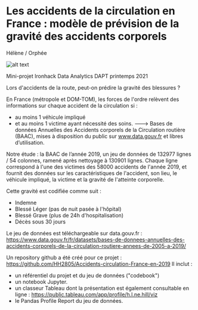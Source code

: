 # Les accidents de la circulation en France : modèle de prévision de la gravité des accidents corporels
Hélène / Orphée


![alt text](http://fastncurious.fr/wp-content/uploads/2017/12/Screenshot-2017-12-27-at-19.53.14.png)

Mini-projet Ironhack Data Analytics DAPT printemps 2021

Lors d'accidents de la route, peut-on prédire la gravité des blessures ?

En France (métropole et DOM-TOM), les forces de l'ordre relèvent des informations sur chaque accident de la circulation si :
- au moins 1 véhicule impliqué
- et au moins 1 victime ayant nécessité des soins. 
---> Bases de données Annuelles des Accidents corporels de la Circulation routière (BAAC), mises à disposition du public sur www.data.gouv.fr et libres d’utilisation. 

Notre étude : la BAAC de l’année 2019, un jeu de données de 132977 lignes / 54 colonnes, ramené après nettoyage à 130901 lignes.
Chaque ligne correspond à l'une des victimes des 58000 accidents de l'année 2019, et fournit des données sur les caractéristiques de l'accident, son lieu, le véhicule impliqué, la victime et la gravité de l'atteinte corporelle.

Cette gravité est codifiée comme suit :
- Indemne
- Blessé Léger (pas de nuit pasée à l'hôpital)
- Blessé Grave (plus de 24h d'hospitalisation)
- Décès sous 30 jours

Le jeu de données est téléchargeable sur data.gouv.fr : https://www.data.gouv.fr/fr/datasets/bases-de-donnees-annuelles-des-accidents-corporels-de-la-circulation-routiere-annees-de-2005-a-2019/

Un repository github a été créé pour ce projet : https://github.com/HH2805/Accidents-circulation-France-en-2019
Il inclut :
- un référentiel du projet et du jeu de données ("codebook")
- un notebook Jupyter.
- un classeur Tableau dont la présentation est également consultable en ligne : https://public.tableau.com/app/profile/h.l.ne.hill/viz
- le Pandas Profile Report du jeu de données.
